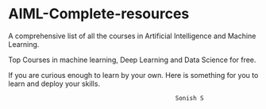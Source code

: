 # AIML-Complete-resources
A comprehensive list of all the courses in Artificial Intelligence and Machine Learning.

Top Courses in machine learning, Deep Learning and Data Science for free.

If you are curious enough to learn by your own.
Here is something for you to learn and deploy your skills.

                                               
                                                   Sonish S

